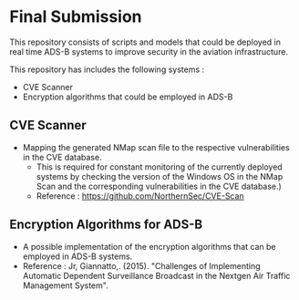 # Final Submission
This repository consists of scripts and models that could be deployed in real time ADS-B systems to improve security in the aviation infrastructure. 

This repository has includes the following systems :
- CVE Scanner
- Encryption algorithms that could be employed in ADS-B

## CVE Scanner
- Mapping the generated NMap scan file to the respective vulnerabilities in the CVE database. 
  - This is required for constant monitoring of the currently deployed systems by checking the version of the Windows OS in the NMap Scan and the corresponding vulnerabilities in the CVE database.)
  - Reference : https://github.com/NorthernSec/CVE-Scan


## Encryption Algorithms for ADS-B 
- A possible implementation of the encryption algorithms that can be employed in ADS-B systems.
- Reference : Jr, Giannatto,. (2015). "Challenges of Implementing Automatic Dependent Surveillance Broadcast in the Nextgen Air Traffic Management System". 
